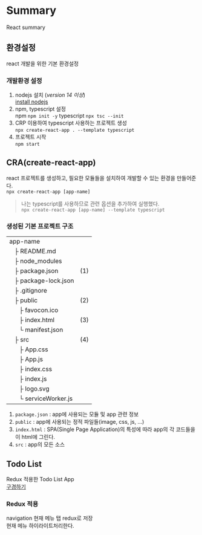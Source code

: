 # Summary
React summary

## 환경설정
react 개발을 위한 기본 환경설정

### 개발환경 설정
1. nodejs 설치 (*version 14 이상*)   
    [install nodejs](http://nodejs.org/ko/download/releases/)
2. npm, typescript 설정   
    npm `npm init -y`
    typescript `npx tsc --init`
3. CRP 이용하여 typescript 사용하는 프로젝트 생성   
    `npx create-react-app . --template typescript`
4. 프로젝트 시작   
    `npm start`

## CRA(create-react-app)
react 프로젝트를 생성하고, 필요한 모듈들을 설치하여 개발할 수 있는 환경을 만들어준다.   
`npx create-react-app [app-name]`
> 나는 typescript를 사용하므로 관련 옵션을 추가하여 실행했다.   
> `npx create-react-app [app-name] --template typescript`

### 생성된 기본 프로젝트 구조
|   |   |
|---|:---:|
|app-name|  |
|&nbsp;&nbsp;&nbsp;├ README.md| |
|&nbsp;&nbsp;&nbsp;├ node_modules|  |
|&nbsp;&nbsp;&nbsp;├ package.json|(1)|
|&nbsp;&nbsp;&nbsp;├ package-lock.json| |
|&nbsp;&nbsp;&nbsp;├ .gitignore|    |
|&nbsp;&nbsp;&nbsp;├ public|(2)|
|&nbsp;&nbsp;&nbsp;&nbsp;&nbsp;&nbsp;├ favocon.ico| |
|&nbsp;&nbsp;&nbsp;&nbsp;&nbsp;&nbsp;├ index.html|(3)|
|&nbsp;&nbsp;&nbsp;&nbsp;&nbsp;&nbsp;└ manifest.json|   |
|&nbsp;&nbsp;&nbsp;├ src|(4)|
|&nbsp;&nbsp;&nbsp;&nbsp;&nbsp;&nbsp;├ App.css| |
|&nbsp;&nbsp;&nbsp;&nbsp;&nbsp;&nbsp;├ App.js| |
|&nbsp;&nbsp;&nbsp;&nbsp;&nbsp;&nbsp;├ index.css| |
|&nbsp;&nbsp;&nbsp;&nbsp;&nbsp;&nbsp;├ index.js| |
|&nbsp;&nbsp;&nbsp;&nbsp;&nbsp;&nbsp;├ logo.svg| |
|&nbsp;&nbsp;&nbsp;&nbsp;&nbsp;&nbsp;└ serviceWorker.js| |

1. `package.json` : app에 사용되는 모듈 및 app 관련 정보
2. `public` : app에 사용되는 정적 파일들(image, css, js, ...)
3. `index.html` : SPA(Single Page Application)의 특성에 따라 app의 각 코드들을 이 html에 그린다.
4. `src` : app의 모든 소스   

## Todo List
Redux 적용한 Todo List App     
[구경하기](https://devzooo.github.io/)

### Redux 적용
navigation 현재 메뉴 탭 redux로 저장      
현재 메뉴 하이라이트처리한다.